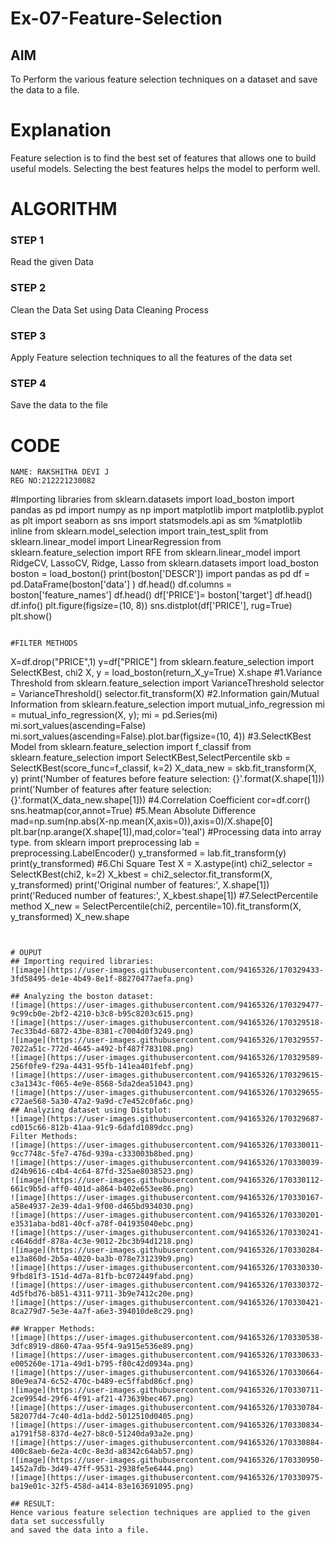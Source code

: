 # Ex-07-Feature-Selection
## AIM
To Perform the various feature selection techniques on a dataset and save the data to a file. 

# Explanation
Feature selection is to find the best set of features that allows one to build useful models.
Selecting the best features helps the model to perform well. 

# ALGORITHM
### STEP 1
Read the given Data
### STEP 2
Clean the Data Set using Data Cleaning Process
### STEP 3
Apply Feature selection techniques to all the features of the data set
### STEP 4
Save the data to the file


# CODE
```
NAME: RAKSHITHA DEVI J
REG NO:212221230082

```
#Importing libraries
from sklearn.datasets import load_boston
import pandas as pd
import numpy as np
import matplotlib
import matplotlib.pyplot as plt
import seaborn as sns
import statsmodels.api as sm
%matplotlib inline
from sklearn.model_selection import train_test_split
from sklearn.linear_model import LinearRegression
from sklearn.feature_selection import RFE
from sklearn.linear_model import RidgeCV, LassoCV, Ridge, Lasso
from sklearn.datasets import load_boston
boston = load_boston()
print(boston['DESCR'])
import pandas as pd
df = pd.DataFrame(boston['data'] )
df.head()
df.columns = boston['feature_names']
df.head()
df['PRICE']= boston['target']
df.head()
df.info()
plt.figure(figsize=(10, 8))
sns.distplot(df['PRICE'], rug=True)
plt.show()
```

#FILTER METHODS
```
X=df.drop("PRICE",1)
y=df["PRICE"]
from sklearn.feature_selection import SelectKBest, chi2
X, y = load_boston(return_X_y=True)
X.shape
#1.Variance Threshold
from sklearn.feature_selection import VarianceThreshold
selector = VarianceThreshold()
selector.fit_transform(X)
#2.Information gain/Mutual Information
from sklearn.feature_selection import mutual_info_regression
mi = mutual_info_regression(X, y);
mi = pd.Series(mi)
mi.sort_values(ascending=False)
mi.sort_values(ascending=False).plot.bar(figsize=(10, 4))
#3.SelectKBest Model
from sklearn.feature_selection import f_classif
from sklearn.feature_selection import SelectKBest,SelectPercentile
skb = SelectKBest(score_func=f_classif, k=2)
X_data_new = skb.fit_transform(X, y)
print('Number of features before feature selection: {}'.format(X.shape[1]))
print('Number of features after feature selection:
{}'.format(X_data_new.shape[1]))
#4.Correlation Coefficient
cor=df.corr()
sns.heatmap(cor,annot=True)
#5.Mean Absolute Difference
mad=np.sum(np.abs(X-np.mean(X,axis=0)),axis=0)/X.shape[0]
plt.bar(np.arange(X.shape[1]),mad,color='teal')
#Processing data into array type.
from sklearn import preprocessing
lab = preprocessing.LabelEncoder()
y_transformed = lab.fit_transform(y)
print(y_transformed)
#6.Chi Square Test
X = X.astype(int)
chi2_selector = SelectKBest(chi2, k=2)
X_kbest = chi2_selector.fit_transform(X, y_transformed)
print('Original number of features:', X.shape[1])
print('Reduced number of features:', X_kbest.shape[1])
#7.SelectPercentile method
X_new = SelectPercentile(chi2, percentile=10).fit_transform(X, y_transformed)
X_new.shape
```


# OUPUT
## Importing required libraries:
![image](https://user-images.githubusercontent.com/94165326/170329433-3fd58495-de1e-4b49-8e1f-88270477aefa.png)

## Analyzing the boston dataset:
![image](https://user-images.githubusercontent.com/94165326/170329477-9c99cb0e-2bf2-4210-b3c8-b95c8203c615.png)
![image](https://user-images.githubusercontent.com/94165326/170329518-7ec33b4d-6872-43be-8381-c7004d0f3249.png)
![image](https://user-images.githubusercontent.com/94165326/170329557-7022a51c-772d-4645-a492-bf487f783108.png)
![image](https://user-images.githubusercontent.com/94165326/170329589-256f0fe9-f29a-4431-95fb-141ea401febf.png)
![image](https://user-images.githubusercontent.com/94165326/170329615-c3a1343c-f065-4e9e-8568-5da2dea51043.png)
![image](https://user-images.githubusercontent.com/94165326/170329655-c72ae568-5a30-47a2-9a9d-c7e452c0fa6c.png)
## Analyzing dataset using Distplot:
![image](https://user-images.githubusercontent.com/94165326/170329687-cd015c66-812b-41aa-91c9-6dafd1089dcc.png)
Filter Methods:
![image](https://user-images.githubusercontent.com/94165326/170330011-9cc7748c-5fe7-476d-939a-c333003b8bed.png)
![image](https://user-images.githubusercontent.com/94165326/170330039-d24b9616-c4b4-4c64-87fd-325ae8038523.png)
![image](https://user-images.githubusercontent.com/94165326/170330112-661c9b5d-aff0-401d-a864-b402e653ee86.png)
![image](https://user-images.githubusercontent.com/94165326/170330167-a58e4937-2e39-4da1-9f00-d465bd934030.png)
![image](https://user-images.githubusercontent.com/94165326/170330201-e3531aba-bd81-40cf-a78f-041935040ebc.png)
![image](https://user-images.githubusercontent.com/94165326/170330241-c4646ddf-878a-4c3e-9012-2bc3b94d1218.png)
![image](https://user-images.githubusercontent.com/94165326/170330284-e13a860d-2b5a-4020-ba3b-078e731239b9.png)
![image](https://user-images.githubusercontent.com/94165326/170330330-9fbd81f3-151d-4d7a-81fb-bc072449fabd.png)
![image](https://user-images.githubusercontent.com/94165326/170330372-4d5fbd76-b851-4311-9711-3b9e7412c20e.png)
![image](https://user-images.githubusercontent.com/94165326/170330421-8ca279d7-5e3e-4a7f-a6e3-394010de8c29.png)

## Wrapper Methods:
![image](https://user-images.githubusercontent.com/94165326/170330538-3dfc8919-d860-47aa-95f4-9a915e536e89.png)
![image](https://user-images.githubusercontent.com/94165326/170330633-e005260e-171a-49d1-b795-f80c42d0934a.png)
![image](https://user-images.githubusercontent.com/94165326/170330664-80e9ea74-6c52-470c-b489-ec5ffabd86cf.png)
![image](https://user-images.githubusercontent.com/94165326/170330711-2ce9954d-29f6-4f91-af21-473639bec467.png)
![image](https://user-images.githubusercontent.com/94165326/170330784-582077d4-7c40-4d1a-bdd2-5012510d0405.png)
![image](https://user-images.githubusercontent.com/94165326/170330834-a1791f58-837d-4e27-b8c0-51240da93a2e.png)
![image](https://user-images.githubusercontent.com/94165326/170330884-400c8aeb-6e2a-4c0c-8e3d-a8342c64ab57.png)
![image](https://user-images.githubusercontent.com/94165326/170330950-1452a7db-3d49-47ff-9531-2938fe5e6444.png)
![image](https://user-images.githubusercontent.com/94165326/170330975-ba19e01c-32f5-458d-a414-83e163691095.png)

## RESULT:
Hence various feature selection techniques are applied to the given data set successfully
and saved the data into a file.


